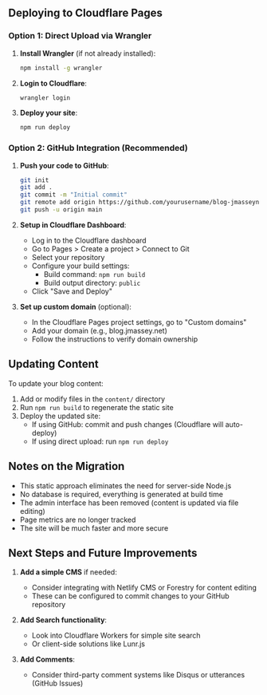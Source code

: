 ## Deploying to Cloudflare Pages

### Option 1: Direct Upload via Wrangler

1. **Install Wrangler** (if not already installed):
   ```bash
   npm install -g wrangler
   ```

2. **Login to Cloudflare**:
   ```bash
   wrangler login
   ```

3. **Deploy your site**:
   ```bash
   npm run deploy
   ```

### Option 2: GitHub Integration (Recommended)

1. **Push your code to GitHub**:
   ```bash
   git init
   git add .
   git commit -m "Initial commit"
   git remote add origin https://github.com/yourusername/blog-jmasseynet.git
   git push -u origin main
   ```

2. **Setup in Cloudflare Dashboard**:
   - Log in to the Cloudflare dashboard
   - Go to Pages > Create a project > Connect to Git
   - Select your repository
   - Configure your build settings:
     - Build command: `npm run build`
     - Build output directory: `public`
   - Click "Save and Deploy"

3. **Set up custom domain** (optional):
   - In the Cloudflare Pages project settings, go to "Custom domains"
   - Add your domain (e.g., blog.jmassey.net)
   - Follow the instructions to verify domain ownership

## Updating Content

To update your blog content:

1. Add or modify files in the `content/` directory
2. Run `npm run build` to regenerate the static site
3. Deploy the updated site:
   - If using GitHub: commit and push changes (Cloudflare will auto-deploy)
   - If using direct upload: run `npm run deploy`

## Notes on the Migration

- This static approach eliminates the need for server-side Node.js
- No database is required, everything is generated at build time
- The admin interface has been removed (content is updated via file editing)
- Page metrics are no longer tracked
- The site will be much faster and more secure

## Next Steps and Future Improvements

1. **Add a simple CMS** if needed:
   - Consider integrating with Netlify CMS or Forestry for content editing
   - These can be configured to commit changes to your GitHub repository

2. **Add Search functionality**:
   - Look into Cloudflare Workers for simple site search
   - Or client-side solutions like Lunr.js

3. **Add Comments**:
   - Consider third-party comment systems like Disqus or utterances (GitHub Issues)